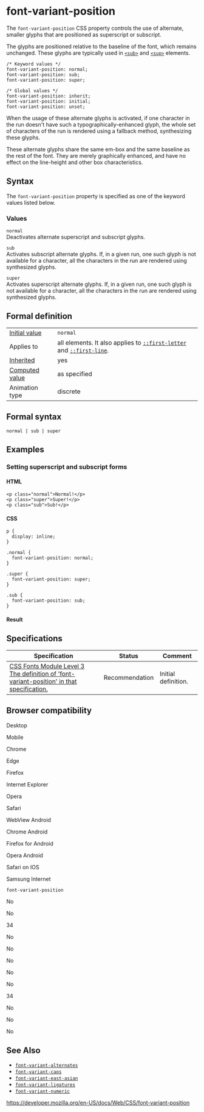# font-variant-position

The `font-variant-position` CSS property controls the use of alternate, smaller glyphs that are positioned as superscript or subscript.

The glyphs are positioned relative to the baseline of the font, which remains unchanged. These glyphs are typically used in [`<sub>`](https://developer.mozilla.org/en-US/docs/Web/HTML/Element/sub) and [`<sup>`](https://developer.mozilla.org/en-US/docs/Web/HTML/Element/sup) elements.

    /* Keyword values */
    font-variant-position: normal;
    font-variant-position: sub;
    font-variant-position: super;

    /* Global values */
    font-variant-position: inherit;
    font-variant-position: initial;
    font-variant-position: unset;

When the usage of these alternate glyphs is activated, if one character in the run doesn't have such a typographically-enhanced glyph, the whole set of characters of the run is rendered using a fallback method, synthesizing these glyphs.

These alternate glyphs share the same em-box and the same baseline as the rest of the font. They are merely graphically enhanced, and have no effect on the line-height and other box characteristics.

## Syntax

The `font-variant-position` property is specified as one of the keyword values listed below.

### Values

`normal`  
Deactivates alternate superscript and subscript glyphs.

`sub`  
Activates subscript alternate glyphs. If, in a given run, one such glyph is not available for a character, all the characters in the run are rendered using synthesized glyphs.

`super`  
Activates superscript alternate glyphs. If, in a given run, one such glyph is not available for a character, all the characters in the run are rendered using synthesized glyphs.

## Formal definition

<table><tbody><tr class="odd"><td><a href="initial_value">Initial value</a></td><td><code>normal</code></td></tr><tr class="even"><td>Applies to</td><td>all elements. It also applies to <a href="::first-letter"><code>::first-letter</code></a> and <a href="::first-line"><code>::first-line</code></a>.</td></tr><tr class="odd"><td><a href="inheritance">Inherited</a></td><td>yes</td></tr><tr class="even"><td><a href="computed_value">Computed value</a></td><td>as specified</td></tr><tr class="odd"><td>Animation type</td><td>discrete</td></tr></tbody></table>

## Formal syntax

    normal | sub | super

## Examples

### Setting superscript and subscript forms

#### HTML

    <p class="normal">Normal!</p>
    <p class="super">Super!</p>
    <p class="sub">Sub!</p>

#### CSS

    p {
      display: inline;
    }

    .normal {
      font-variant-position: normal;
    }

    .super {
      font-variant-position: super;
    }

    .sub {
      font-variant-position: sub;
    }

#### Result

## Specifications

<table><thead><tr class="header"><th>Specification</th><th>Status</th><th>Comment</th></tr></thead><tbody><tr class="odd"><td><a href="https://drafts.csswg.org/css-fonts-3/#propdef-font-variant-position">CSS Fonts Module Level 3<br />
<span class="small">The definition of 'font-variant-position' in that specification.</span></a></td><td><span class="spec-rec">Recommendation</span></td><td>Initial definition.</td></tr></tbody></table>

## Browser compatibility

Desktop

Mobile

Chrome

Edge

Firefox

Internet Explorer

Opera

Safari

WebView Android

Chrome Android

Firefox for Android

Opera Android

Safari on IOS

Samsung Internet

`font-variant-position`

No

No

34

No

No

No

No

No

34

No

No

No

## See Also

- [`font-variant-alternates`](font-variant-alternates)
- [`font-variant-caps`](font-variant-caps)
- [`font-variant-east-asian`](font-variant-east-asian)
- [`font-variant-ligatures`](font-variant-ligatures)
- [`font-variant-numeric`](font-variant-numeric)

<a href="https://developer.mozilla.org/en-US/docs/Web/CSS/font-variant-position" class="_attribution-link">https://developer.mozilla.org/en-US/docs/Web/CSS/font-variant-position</a>
